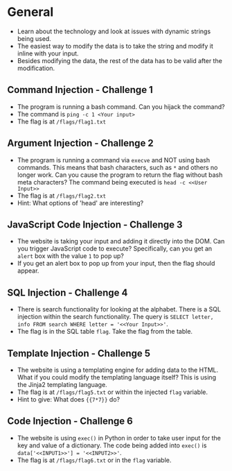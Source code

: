 # General 
- Learn about the technology and look at issues with dynamic strings being used. 
- The easiest way to modify the data is to take the string and modify it inline with your input. 
- Besides modifying the data, the rest of the data has to be valid after the modification. 

## Command Injection - Challenge 1
- The program is running a bash command. Can you hijack the command? 
- The command is ``ping -c 1 <Your input>``
- The flag is at ``/flags/flag1.txt``

## Argument Injection - Challenge 2
- The program is running a command via ``execve`` and NOT using bash commands. This means that bash characters, such as ``*`` and others no longer work. Can you cause the program to return the flag without bash meta characters? The command being executed is ``head -c <<User Input>>``
- The flag is at ``/flags/flag2.txt``
- Hint: What options of 'head' are interesting?

## JavaScript Code Injection - Challenge 3
- The website is taking your input and adding it directly into the DOM. Can you trigger JavaScript code to execute? Specifically, can you get an ``alert`` box with the value ``1`` to pop up?
- If you get an alert box to pop up from your input, then the flag should appear.

## SQL Injection - Challenge 4
- There is search functionality for looking at the alphabet. There is a SQL injection within the search functionality. The query is ``SELECT letter, info FROM search WHERE letter = '<<Your Input>>'``. 
- The flag is in the SQL table ``flag``. Take the flag from the table. 

## Template Injection - Challenge 5
- The website is using a templating engine for adding data to the HTML. What if you could modify the templating language itself? This is using the Jinja2 templating language.
- The flag is at ``/flags/flag5.txt`` or within the injected ``flag`` variable.
- Hint to give: What does ``{{7*7}}`` do?

## Code Injection - Challenge 6
- The website is using ``exec()`` in Python in order to take user input for the key and value of a dictionary. The code being added into ``exec()`` is ``data['<<INPUT1>>'] = '<<INPUT2>>'``. 
- The flag is at ``/flags/flag6.txt`` or in the ``flag`` variable.


